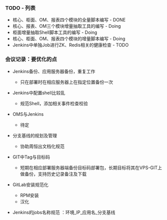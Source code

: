 ### TODO - 列表

- 核心、柜面、OM、报表四个模块的全量脚本编写 - DONE
- 核心、报表、OM三个模块增量抽取工具的编写 - Doing
- 柜面增量抽取Shell脚本工具的编写 - Doing
- 核心、柜面、OM、报表四个模块的增量脚本编写 - Doing
- Jenkins中单独Job进行ZK、Redis相关的健康检查 - TODO

### 会议记录：要优化的点
- Jenkins备份、应用服务器备份，重复工作
    * 只在部署时在相应服务器上在指定位置备份一次
- Jenkins中配置shell比较乱
    * 规范Shell，添加相关事件检查校验
- OMS与Jenkins
    * 待定

- 分支基线的规划及管理
    * 协助周恒出文档化规范
- GIT中Tag与目标码
    * 短期在相应部署服务器端备份目标码部署包，长期目标将其在VPS-GIT上做备份，支持历史记录备注及下载
- GitLab安装规范化
    * RPM安装
    * 汉化
- Jenkins的jobs名称规范 ：环境\_IP\_应用名\_分支基线
